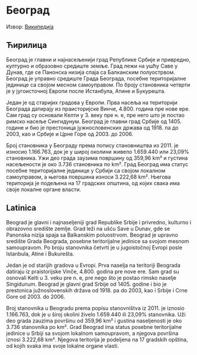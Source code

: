 # Београд

Извор: [Википедија](https://sr.wikipedia.org/wiki/Београд)

## Ћирилица

Београд је главни и најнасељенији град Републике Србије и привредно, културно и образовно средиште земље. Град лежи на ушћу Саве у Дунав, где се Панонска низија спаја са Балканским полуострвом. Београд је управно средиште Града Београда, посебне територијалне јединице са својом месном самоуправом. По броју становника четврти је у југоисточној Европи после Истанбула, Атине и Букурешта.

Један је од старијих градова у Европи. Прва насеља на територији Београда датирају из праисторијске Винче, 4.800. година пре нове ере. Сам град су основали Келти у 3. веку пре н. е, пре него што је постао римско насеље Сингидунум. Београд је главни град Србије од 1405. године и био је престоница јужнословенских држава од 1918. па до 2003, као и Србије и Црне Горе од 2003. до 2006.

Број становника у Београду према попису становништва из 2011. је износио 1.166.763, док је у широј околини живело 1.659.440 или 23,09% становника. Ужи део града заузима површину од 359,96 km² и густина насељености је око 3.736 становника по km². Град Београд има статус посебне територијалне јединице у Србији са својом локалном самоуправом, а његова површина износи 3.222,68 km². Његова територија је подељена на 17 градских општина, од којих свака има своје локалне органе власти.

## Latinica

Beograd je glavni i najnaseljeniji grad Republike Srbije i privredno, kulturno i obrazovno središte zemlje. Grad leži na ušću Save u Dunav, gde se Panonska nizija spaja sa Balkanskim poluostrvom. Beograd je upravno središte Grada Beograda, posebne teritorijalne jedinice sa svojom mesnom samoupravom. Po broju stanovnika četvrti je u jugoistočnoj Evropi posle Istanbula, Atine i Bukurešta.

Jedan je od starijih gradova u Evropi. Prva naselja na teritoriji Beograda datiraju iz praistorijske Vinče, 4.800. godina pre nove ere. Sam grad su osnovali Kelti u 3. veku pre n. e, pre nego što je postao rimsko naselje Singidunum. Beograd je glavni grad Srbije od 1405. godine i bio je prestonica južnoslovenskih država od 1918. pa do 2003, kao i Srbije i Crne Gore od 2003. do 2006.

Broj stanovnika u Beogradu prema popisu stanovništva iz 2011. je iznosio 1.166.763, dok je u široj okolini živelo 1.659.440 ili 23,09% stanovnika. Uži deo grada zauzima površinu od 359,96 km² i gustina naseljenosti je oko 3.736 stanovnika po km². Grad Beograd ima status posebne teritorijalne jedinice u Srbiji sa svojom lokalnom samoupravom, a njegova površina iznosi 3.222,68 km². Njegova teritorija je podeljena na 17 gradskih opština, od kojih svaka ima svoje lokalne organe vlasti.
